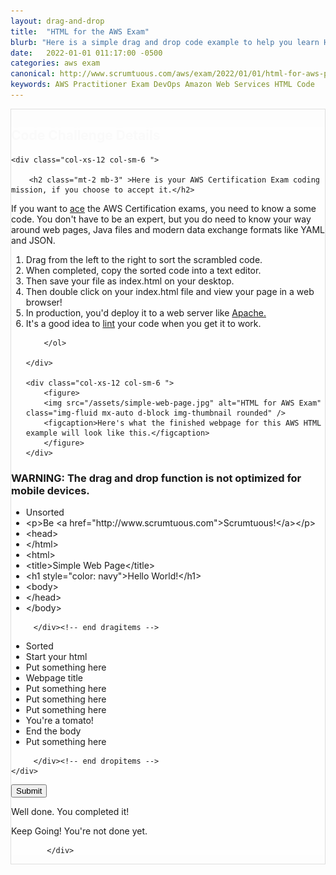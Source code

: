 ```yaml
---
layout: drag-and-drop
title:  "HTML for the AWS Exam"
blurb: "Here is a simple drag and drop code example to help you learn HTML for the AWS Certification exam."
date:   2022-01-01 011:17:00 -0500
categories: aws exam
canonical: http://www.scrumtuous.com/aws/exam/2022/01/01/html-for-aws-practitioner.html
keywords: AWS Practitioner Exam DevOps Amazon Web Services HTML Code
---
```

	
			
<div style="border: 1px solid #DEDEDE;" class="main col col-12 col-sm-12  col-md-12 col-lg-12 order-1 order-sm-1 order-lg-1 mb-3 mt-3">


<div class="quiz-wrapper mt-3 mb-3" style="background: #FEFEFE;">
<h2 style="color:#FAFAFA"><span class="section-title" >Code Challenge Details</span></h2>




<div class="row mt-3 mb-3">

	<div class="col-xs-12 col-sm-6 ">

		<h2 class="mt-2 mb-3" >Here is your AWS Certification Exam coding mission, if you choose to accept it.</h2>
<p class="mb-3 bt-4">If you want to <a href="https://aws.amazon.com/certification/">ace</a> the AWS Certification exams, you need to know a some code. You don't have to be an expert, but you do need to know your way around web pages, Java files and modern data exchange formats like YAML and JSON.</p>
		<ol class="section-ol">
		<li class="section-li"><i class="lni lni-checkmark"></i>Drag from the left to the right to sort the scrambled code.</li>
		<li class="section-li"><i class="lni lni-checkmark"></i>When completed, copy the sorted code into a text editor.</li>
		<li class="section-li"><i class="lni lni-checkmark"></i>Then save your file as index.html on your desktop.</li>
		<li class="section-li"><i class="lni lni-checkmark"></i>Then double click on your index.html file and view your page in a web browser!</li>
		<li class="section-li"><i class="lni lni-checkmark"></i>In production, you'd deploy it to a web server like <a href="https://sourceforge.net/projects/xampp/files/XAMPP%20Windows/8.1.1/xampp-windows-x64-8.1.1-2-VS16.zip/download">Apache.</a></li>
<li class="section-li"><i class="lni lni-checkmark"></i>It's a good idea to <a href="https://html-lint.com/">lint</a> your code when you get it to work.</li>
		
		
		</ol>	

	</div>

	<div class="col-xs-12 col-sm-6 ">
		<figure>
		<img src="/assets/simple-web-page.jpg" alt="HTML for AWS Exam" class="img-fluid mx-auto d-block img-thumbnail rounded" />
		<figcaption>Here's what the finished webpage for this AWS HTML example will look like this.</figcaption>
		</figure>
	</div>


</div>




<h3>WARNING: The drag and drop function is not optimized for mobile devices.</h3>
    <div class="row mt-3 mb-3">
	
<div class="col-xs-12 col-sm-6  dragitems">
		 
<div class="unsorted w-100">
	 
<ul class="options w-100 p-3">


<li class="title title-sorted">Unsorted</li>
<li class="option" data-target="7"><span class="option-data"> &lt;p&gt;Be &lt;a href=&quot;http://www.scrumtuous.com&quot;&gt;Scrumtuous!&lt;/a&gt;&lt;/p&gt;</span></li>
<li class="option" data-target="2"><span class="option-data">   &lt;head&gt;</span></li>		
<li class="option" data-target="9"><span class="option-data">&lt;/html&gt;</span></li>
<li class="option" data-target="1"><span class="option-data">&lt;html&gt;</span></li>
<li class="option" data-target="3"><span class="option-data">      &lt;title&gt;Simple Web Page&lt;/title&gt;</span></li>
<li class="option" data-target="6"><span class="option-data">      &lt;h1 style=&quot;color: navy&quot;&gt;Hello World!&lt;/h1&gt;</span></li>
<li class="option" data-target="5"><span class="option-data">   &lt;body&gt;</span></li>
<li class="option" data-target="4"><span class="option-data">   &lt;/head&gt;</span></li>	
<li class="option" data-target="8"><span class="option-data">   &lt;/body&gt;</span></li>




</ul>

</div>		 
		 
		 </div><!-- end dragitems -->

<div class="col-xs-12 col-sm-6  border-solid border-green dropitems">
		 
<div class="answers w-100">
  

<ul class="options w-100 p-3">
<li class="title title-sorted">Sorted</li>
<li class="sink"><span class="target w-100" data-accept="1">Start your html</span></li>
<li class="sink"><span class="target w-100" data-accept="2">Put something here</span></li>
<li class="sink"><span class="target w-100" data-accept="3">Webpage title</span></li>
<li class="sink"><span class="target w-100" data-accept="4">Put something here</span></li>
<li class="sink"><span class="target w-100" data-accept="5">Put something here</span></li>
<li class="sink"><span class="target w-100" data-accept="6">Put something here</span></li>
<li class="sink"><span class="target w-100" data-accept="7">You're a tomato!</span></li>
<li class="sink"><span class="target w-100" data-accept="8">End the body</span></li>
<li class="sink"><span class="target w-100" data-accept="9">Put something here</span></li>
</ul>

</div>
		 
		 </div><!-- end dropitems -->
    </div>	
	
	
	


 <button type="submit" value="submit">Submit</button>
 <div class="lightbox-bg"></div>
 <div class="status confirm">
   <p>Well done. You completed it!</p>
 </div>
 <div class="status deny">
   <p>Keep Going! You're not done yet.</p>
 </div>
</div>






            </div>
